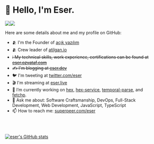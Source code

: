 <h1>👋 Hello, I'm Eser.</h1>

<a href="https://www.twitter.com/eser" target="_blank" rel="noreferrer"><img
src="https://img.shields.io/twitter/follow/eser?logo=twitter&style=for-the-badge&color=0891b2&labelColor=1c1917"
/></a><a href="https://www.github.com/eser" target="_blank" rel="noreferrer"><img
src="https://img.shields.io/github/followers/eser?logo=github&style=for-the-badge&color=0891b2&labelColor=1c1917" /></a>


Here are some details about me and my profile on GitHub:

- 🫂 I'm the Founder of [açık yazılım](https://acikyazilim.com)
- 🫂 Crew leader of [atilgan.io](https://atilgan.io)
- ~~ℹ️ My technical skills, work experience, certifications can be found at [eser.ozvataf.com](https://eser.ozvataf.com)~~
- ~~✍️ I'm blogging at [eser.dev](https://eser.dev)~~
- 🐦 I'm tweeting at [twitter.com/eser](https://x.com/eser)
- 🎬 I'm streaming at [eser.live](https://eser.live)
- 🔭 I’m currently working on [hex](https://github.com/eser/hex), [hex-service](https://github.com/eser/hex-service), [temporal-parse](https://github.com/eser/temporal-parse), and [fetchp](https://github.com/eser/fetchp).
- 💬 Ask me about: Software Craftsmanship, DevOps, Full-Stack Development, Web Development, JavaScript, TypeScript
- 📫 How to reach me: [superpeer.com/eser](https://superpeer.com/eser)

<br />
<br />
<p>
  <a href="http://www.github.com/eser"><img src="https://github-readme-stats.vercel.app/api?username=eser&show_icons=true&hide=&count_private=true&title_color=0891b2&text_color=ffffff&icon_color=0891b2&bg_color=1c1917&hide_border=true&show_icons=true" alt="eser's GitHub stats" /></a>
</p>

